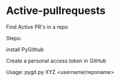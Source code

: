 # Active-pullrequests
Find Active PR's in a repo

Steps:

install PyGithub

Create a personal access token in GitHub

Usage: pygit.py XYZ <username/reponame>


